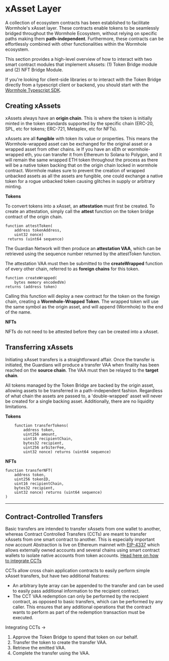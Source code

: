 # xAsset Layer

A collection of ecosystem contracts has been established to facilitate Wormhole's xAsset layer. These contracts enable tokens to be seamlessly bridged throughout the Wormhole Ecosystem, without relying on specific paths making them **path-independent**. Furthermore, these contracts can be effortlessly combined with other functionalities within the Wormhole ecosystem.

This section provides a high-level overview of how to interact with two smart contract modules that implement xAssets: (1) Token Bridge module and (2) NFT Bridge Module.

If you're looking for client-side libraries or to interact with the Token Bridge directly from a typescript client or backend, you should start with the [Wormhole Typescript SDK](https://www.npmjs.com/package/@certusone/wormhole-sdk).

## Creating xAssets

xAssets always have an **origin chain**. This is where the token is initially minted in the token standards supported by the specific chain (ERC-20, SPL, etc for tokens; ERC-721, Metaplex, etc for NFTs).

xAssets are all **fungible** with token its value or properties. This means the Wormhole-wrapped asset can be exchanged for the original asset or a wrapped asset from other chains. ie If you have an xEth or wormhole-wrapped eth, you can transfer it from Ethereum to Solana to Polygon, and it will remain the same wrapped ETH token throughout the process as there will be a native token backing that on the origin chain locked in wormhole contract. 
Wormhole makes sure to prevent the creation of wrapped unbacked assets as all the assets are fungible, one could exchange a native token for a rogue unbacked token causing glitches in supply or arbitrary minting. 

**Tokens**

To convert tokens into a xAsset, an **attestation** must first be created. To create an attestation, simply call the **attest** function on the token bridge contract of the origin chain.

    function attestToken(
        address tokenAddress,
        uint32 nonce)
     returns (uint64 sequence)

The Guardian Network will then produce an **attestation VAA**, which can be retrieved using the sequence number returned by the attestToken function.

The attestation VAA must then be submitted to the **createWrapped** function of every other chain, referred to as **foreign chains** for this token.

    function createWrapped(
        bytes memory encodedVm)
    returns (address token)

Calling this function will deploy a new contract for the token on the foreign chain, creating a **Wormhole-Wrapped Token**. The wrapped token will use the same symbol as the origin asset, and will append (Wormhole) to the end of the name.

**NFTs**

NFTs do not need to be attested before they can be created into a xAsset.

## Transferring xAssets

Initiating xAsset transfers is a straightforward affair. Once the transfer is initiated, the Guardians will produce a transfer VAA when finality has been reached on the **source chain**. The VAA must then be relayed to the **target chain**.

All tokens managed by the Token Bridge are backed by the origin asset, allowing assets to be transferred in a path-independent fashion. Regardless of what chain the assets are passed to, a 'double-wrapped' asset will never be created for a single backing asset. Additionally, there are no liquidity limitations.

**Tokens**

```
    function transferTokens(
        address token,
        uint256 amount,
        uint16 recipientChain,
        bytes32 recipient,
        uint256 arbiterFee,
        uint32 nonce) returns (uint64 sequence)
```

**NFTs**

```
function transferNFT(
    address token,
    uint256 tokenID,
    uint16 recipientChain,
    bytes32 recipient,
    uint32 nonce) returns (uint64 sequence)
)
```
---

## Contract-Controlled Transfers

Basic transfers are intended to transfer xAssets from one wallet to another, whereas Contract Controlled Transfers (CCTs) are meant to transfer xAssets from one smart contract to another. This is especially important now account Abstraction is live on Ethereum mainnet with [EIP-4337](https://ethereum.org/en/roadmap/account-abstraction/) which allows externally owned accounts and several chains using smart contract wallets to isolate native accounts from token accounts.
[Head here on how to integrate CCTs](https://book.wormhole.com/technical/evm/tokenLayer.html?highlight=contract-controlled#contract-controlled-transfer)

CCTs allow cross chain application contracts to easily perform simple xAsset transfers, but have two additional features:

- An arbitrary byte array can be appended to the transfer and can be used to easily pass additional information to the recipient contract. 
- The CCT VAA redemption can only be performed by the recipient contract, as opposed to basic transfers, which can be performed by any caller. This ensures that any additional operations that the contract wants to perform as part of the redemption transaction must be executed.

Integrating CCTs -> 
1. Approve the Token Bridge to spend that token on our behalf.
2. Transfer the token to create the transfer VAA.
3. Retrieve the emitted VAA.
4. Complete the transfer using the VAA.

